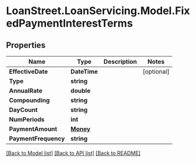 # LoanStreet.LoanServicing.Model.FixedPaymentInterestTerms
## Properties

Name | Type | Description | Notes
------------ | ------------- | ------------- | -------------
**EffectiveDate** | **DateTime** |  | [optional] 
**Type** | **string** |  | 
**AnnualRate** | **double** |  | 
**Compounding** | **string** |  | 
**DayCount** | **string** |  | 
**NumPeriods** | **int** |  | 
**PaymentAmount** | [**Money**](Money.md) |  | 
**PaymentFrequency** | **string** |  | 

[[Back to Model list]](../README.md#documentation-for-models) [[Back to API list]](../README.md#documentation-for-api-endpoints) [[Back to README]](../README.md)

